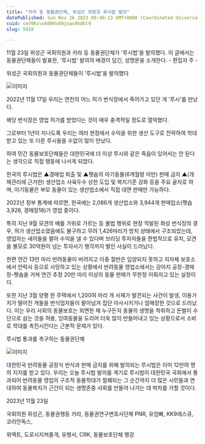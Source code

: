 ```yaml
---
title: "카라 등 동물권단체, 위성곤 의원과 루시법 발의"
datePublished: Sun Nov 26 2023 09:40:13 GMT+0000 (Coordinated Universal Time)
cuid: cm706ivo6000v09joao9hdbl9
slug: 5918

---
```



11월 23일 위성곤 국회의원과 카라 등 동물권단체가 '루시법'을 발의했다. 이 글에서는 동물권단체들이 발표한, '루시법' 발의의 배경이 담긴, 성명문을 소개한다. - 편집자 주 -

위성곤 국회의원과 동물권단체들이 '루시법'을 발의했다

![이미지](https://cdn.hashnode.com/res/hashnode/image/upload/v1739260041063/192b4919-6d8b-4964-9496-b60151451c4c.jpeg)

2022년 11월 17일 우리는 연천의 어느 허가 번식장에서 죽어가고 있던 개 '루시'를 만났다.

해당 번식장은 영업 허가를 받았다는 것이 매우 충격적일 정도로 열악했다.

그로부터 1년이 지나도록 우리는 여러 현장에서 수익을 위한 생산 도구로 전락하여 학대받고 있는 또 다른 루시들을 수없이 많이 만났다.

하여 민간 동물보호단체들은 대한민국에 더 이상 루시와 같은 죽음이 있어서는 안 된다는 생각으로 직접 행동에 나서게 되었다.

한국의 루시법은 ▲경매업 퇴출 및 ▲펫숍의 아기동물(6개월령 미만) 판매 금지 ▲(개체관리에 근거한) 생산업소 사육두수 상한 도입 및 복지기준 강화 등을 주요 골자로 하며, 아기동물은 부모 동물이 있는 생산업소에서 직접 대면 판매만 가능하다.

2022년 정부 통계에 따르면, 한국에는 2,086개 생산업소와 3,944개 판매업소(펫숍3,926, 경매장18)가 영업 중이다.

특히 지난 9월 모견의 배를 가위로 가르는 등 불법 행위로 현장 적발된 화성 번식장의 경우, 허가 생산업소였음에도 불구하고 무려 1,426마리가 방치 상태에서 구조되었는데, 영업자는 새끼들을 팔아 수익을 낼 수 있다며 브리딩 투자자들을 편법적으로 유치, 모견을 볼모로 30억원이 넘는 투자사기 행각까지 벌인 사실이 드러났다.

한편 연간 13만 마리 반려동물이 버려지고 이중 절반은 입양되지 못하고 지자체 보호소에서 안락사 등으로 사망하고 있는 상황에서 반려동물 영업소에서는 강아지 공장-경매장-펫숍을 거쳐 연간 추정 20만 마리 이상의 동물 판매가 무한정 이뤄지고 있는 실정이다.

또한 지난 3월 양평 한 주택에서 1,200여 마리 개 사체가 발견되는 사건이 발생, 이용가치가 떨어진 개들을 번식업자들이 팔아넘겨 집단 아사시키거나 암매장한 것으로 드러났다. 이는 우리 사회의 동물보호는 외면한 채 누구든지 동물의 생명을 착취하고 돈벌이 수단으로 삼는 것을 허용, 잉여동물을 도리어 더욱 많이 만들어내고 있는 상황으로서 소비로 학대를 촉진시킨다는 근본적 문제가 있다.

루시법 통과를 촉구하는 동물권단체

![이미지](https://cdn.hashnode.com/res/hashnode/image/upload/v1739260043383/991c8577-11a0-4cea-a693-6cd075b9a5bb.jpeg)

대한민국 반려동물 공장식 번식과 판매 금지를 위해 발의되는 루시법은 이미 12만여 명의 지지를 받고 있다. 우리는 오늘 루시법 발의를 계기로 루시법이 대한민국 국회에서 통과되어 반려동물 영업의 구조적 동물학대가 철폐되는 그 순간까지 더 많은 시민들과 연대하여 동물복지가 근간이 되는 생명존중 사회를 만들어 나가는 데 박차를 가할 것이다.

2023년 11월 23일

국회의원 위성곤, 동물권행동 카라, 동물권연구변호사단체 PNR, 유엄빠, KK9레스큐, 코리안독스,

위액트, 도로시지켜줄개, 유행사, CRK, 동물보호단체 행강